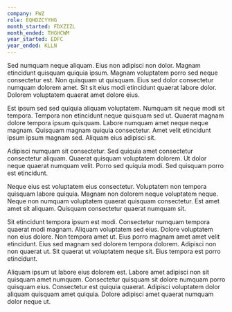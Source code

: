 ```yaml
---
company: FWZ
role: EQHDZCYYHG
month_started: FDXZIZL
month_ended: THGHCWM
year_started: EDFC
year_ended: KLLN
---
```


Sed numquam neque aliquam. Eius non adipisci non dolor. Magnam etincidunt quisquam quiquia ipsum. Magnam voluptatem porro sed neque consectetur est. Non quisquam ut quisquam. Eius sed dolor consectetur numquam dolorem amet. Sit sit eius modi etincidunt quaerat labore dolor. Dolorem voluptatem quaerat amet dolore eius.

Est ipsum sed sed quiquia aliquam voluptatem. Numquam sit neque modi sit tempora. Tempora non etincidunt neque quisquam sed ut. Quaerat magnam dolore tempora ipsum quisquam. Labore numquam amet neque neque magnam. Quisquam magnam quiquia consectetur. Amet velit etincidunt ipsum ipsum magnam sed. Aliquam eius adipisci sit.

Adipisci numquam sit consectetur. Sed quiquia amet consectetur consectetur aliquam. Quaerat quisquam voluptatem dolorem. Ut dolor neque quaerat numquam velit. Porro sed quiquia modi. Sed quisquam porro est etincidunt.

Neque eius est voluptatem eius consectetur. Voluptatem non tempora quisquam labore quiquia. Magnam non dolorem neque voluptatem neque. Neque non numquam voluptatem quaerat quisquam consectetur. Est amet amet sit aliquam. Quisquam consectetur quaerat numquam sit.

Sit etincidunt tempora ipsum est modi. Consectetur numquam tempora quaerat modi magnam. Aliquam voluptatem sed eius. Dolore voluptatem non eius dolore. Non tempora amet ut. Eius porro magnam amet amet velit etincidunt. Eius sed magnam sed dolorem tempora dolorem. Adipisci non non quaerat ut. Sit quaerat ut voluptatem neque sit. Eius tempora est porro etincidunt.

Aliquam ipsum ut labore eius dolorem est. Labore amet adipisci non sit quisquam amet numquam. Consectetur quisquam sit dolore numquam porro quisquam eius. Consectetur est quiquia quaerat. Adipisci voluptatem dolor aliquam quisquam amet quiquia. Dolore adipisci amet quaerat numquam dolor neque ut.
    